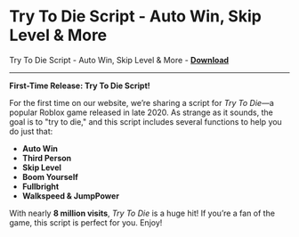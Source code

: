 <h1>Try To Die Script - Auto Win, Skip Level &amp; More</h1>

Try To Die Script - Auto Win, Skip Level &amp; More - **[Download](https://www.dlgram.com/public/files/api.php?shortened=1Zs0Mb)**


<hr>


**First-Time Release: Try To Die Script!**  

For the first time on our website, we’re sharing a script for *Try To Die*—a popular Roblox game released in late 2020. As strange as it sounds, the goal is to &quot;try to die,&quot; and this script includes several functions to help you do just that:  

- **Auto Win**  
- **Third Person**  
- **Skip Level**  
- **Boom Yourself**  
- **Fullbright**  
- **Walkspeed &amp; JumpPower**  

With nearly **8 million visits**, *Try To Die* is a huge hit! If you’re a fan of the game, this script is perfect for you. Enjoy!